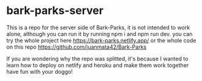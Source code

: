 # bark-parks-server
This is a repo for the server side of Bark-Parks, it is not intended to work alone, although you can run it by running npm i and npm run dev.
you can try the whole project here https://bark-parks.netlify.app/
or the whole code on this repo
https://github.com/juanmata42/Bark-Parks


If you are wondering why the repo was splitted, it's because I wanted to learn how to deploy on netlify and heroku and make them work together
have fun with your doggo!
